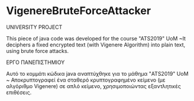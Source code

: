 # VigenereBruteForceAttacker

UNIVERSITY PROJECT

This piece of java code was developed for the course "ATS2019" UoM
~It deciphers a fixed encrypted text (with Vigenere Algorithm) into plain text, using brute force attacks.


ΕΡΓΟ ΠΑΝΕΠΙΣΤΗΜΙΟΥ

Αυτό το κομμάτι κώδικα java αναπτύχθηκε για το μάθημα "ATS2019" UoM
~ Αποκρυπτογραφεί ένα σταθερό κρυπτογραφημένο κείμενο (με αλγόριθμο Vigenere) σε απλό κείμενο, χρησιμοποιώντας εξαντλητικές επιθέσεις.
